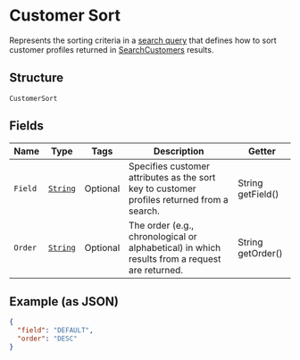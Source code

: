 
# Customer Sort

Represents the sorting criteria in a [search query](../../doc/models/customer-query.md) that defines how to sort
customer profiles returned in [SearchCustomers](../../doc/api/customers.md#search-customers) results.

## Structure

`CustomerSort`

## Fields

| Name | Type | Tags | Description | Getter |
|  --- | --- | --- | --- | --- |
| `Field` | [`String`](../../doc/models/customer-sort-field.md) | Optional | Specifies customer attributes as the sort key to customer profiles returned from a search. | String getField() |
| `Order` | [`String`](../../doc/models/sort-order.md) | Optional | The order (e.g., chronological or alphabetical) in which results from a request are returned. | String getOrder() |

## Example (as JSON)

```json
{
  "field": "DEFAULT",
  "order": "DESC"
}
```

